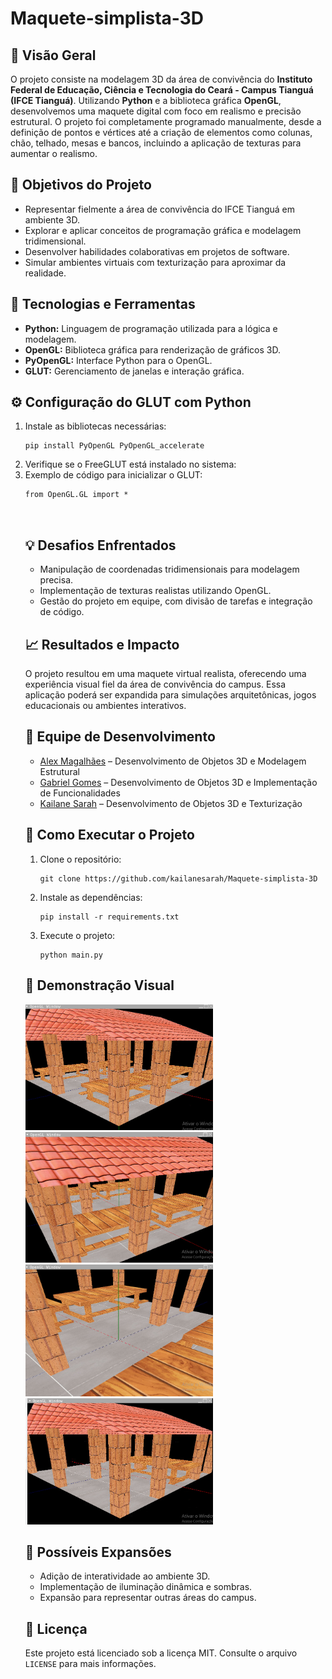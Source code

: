 # Maquete-simplista-3D

<h2>🔎 Visão Geral</h2>
<p>O projeto consiste na modelagem 3D da área de convivência do <strong>Instituto Federal de Educação, Ciência e Tecnologia do Ceará - Campus Tianguá (IFCE Tianguá)</strong>. Utilizando <strong>Python</strong> e a biblioteca gráfica <strong>OpenGL</strong>, desenvolvemos uma maquete digital com foco em realismo e precisão estrutural. O projeto foi completamente programado manualmente, desde a definição de pontos e vértices até a criação de elementos como colunas, chão, telhado, mesas e bancos, incluindo a aplicação de texturas para aumentar o realismo.</p>

<h2>🎯 Objetivos do Projeto</h2>
<ul>
    <li>Representar fielmente a área de convivência do IFCE Tianguá em ambiente 3D.</li>
    <li>Explorar e aplicar conceitos de programação gráfica e modelagem tridimensional.</li>
    <li>Desenvolver habilidades colaborativas em projetos de software.</li>
    <li>Simular ambientes virtuais com texturização para aproximar da realidade.</li>
</ul>

<h2>🚀 Tecnologias e Ferramentas</h2>
<ul>
    <li><strong>Python:</strong> Linguagem de programação utilizada para a lógica e modelagem.</li>
    <li><strong>OpenGL:</strong> Biblioteca gráfica para renderização de gráficos 3D.</li>
    <li><strong>PyOpenGL:</strong> Interface Python para o OpenGL.</li>
    <li><strong>GLUT:</strong> Gerenciamento de janelas e interação gráfica.</li>
</ul>

<h2>⚙️ Configuração do GLUT com Python</h2>
<ol>
    <li>Instale as bibliotecas necessárias:
        <pre><code>pip install PyOpenGL PyOpenGL_accelerate</code></pre>
    </li>
    <li>Verifique se o FreeGLUT está instalado no sistema:</li>
    <li>Exemplo de código para inicializar o GLUT:
        <pre><code>from OpenGL.GL import *
        </code>
        </pre>
    </li>
<h2>💡 Desafios Enfrentados</h2>
<ul>
    <li>Manipulação de coordenadas tridimensionais para modelagem precisa.</li>
    <li>Implementação de texturas realistas utilizando OpenGL.</li>
    <li>Gestão do projeto em equipe, com divisão de tarefas e integração de código.</li>
</ul>

<h2>📈 Resultados e Impacto</h2>
<p>O projeto resultou em uma maquete virtual realista, oferecendo uma experiência visual fiel da área de convivência do campus. Essa aplicação poderá ser expandida para simulações arquitetônicas, jogos educacionais ou ambientes interativos.</p>

<h2>👥 Equipe de Desenvolvimento</h2>
<ul>
    <li><a href="https://github.com/alexsmagalhaes" target="_blank">Alex Magalhães</a> – Desenvolvimento de Objetos 3D e Modelagem Estrutural</li>
    <li><a href="https://github.com/gbriel-maia="_blank">Gabriel Gomes</a> – Desenvolvimento de Objetos 3D e Implementação de Funcionalidades</li>
    <li><a href="https://github.com/kailanesarah" target="_blank">Kailane Sarah</a> – Desenvolvimento de Objetos 3D e Texturização</li>
</ul>

<h2>📂 Como Executar o Projeto</h2>
<ol>
    <li>Clone o repositório:
        <pre><code>git clone https://github.com/kailanesarah/Maquete-simplista-3D</code></pre>
    </li>
    <li>Instale as dependências:
        <pre><code>pip install -r requirements.txt</code></pre>
    </li>
    <li>Execute o projeto:
        <pre><code>python main.py</code></pre>
    </li>
</ol>

<h2>📸 Demonstração Visual</h2>
<img src="img1.png" width="300">
<img src="img2.png" width="300">
<img src="img3.png" width="300">
<img src="img4.png" width="300">

<h2>🔗 Possíveis Expansões</h2>
<ul>
    <li>Adição de interatividade ao ambiente 3D.</li>
    <li>Implementação de iluminação dinâmica e sombras.</li>
    <li>Expansão para representar outras áreas do campus.</li>
</ul>

<h2>📄 Licença</h2>
<p>Este projeto está licenciado sob a licença MIT. Consulte o arquivo <code>LICENSE</code> para mais informações.</p>
